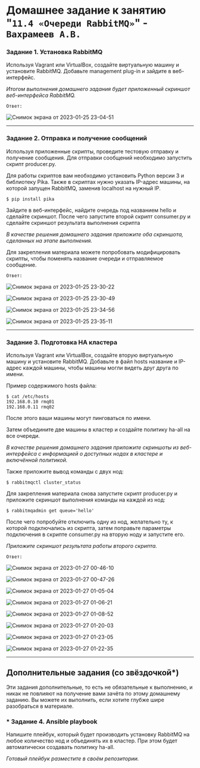 # Домашнее задание к занятию "`11.4 «Очереди RabbitMQ»`" - `Вахрамеев А.В.`

### Задание 1. Установка RabbitMQ

Используя Vagrant или VirtualBox, создайте виртуальную машину и установите RabbitMQ.
Добавьте management plug-in и зайдите в веб-интерфейс.

*Итогом выполнения домашнего задания будет приложенный скриншот веб-интерфейса RabbitMQ.*

`Ответ:`

![Снимок экрана от 2023-01-25 23-04-51](https://user-images.githubusercontent.com/75438030/214940646-850215a8-468d-40cb-a0c2-ce8b3c2f8369.png)


---

### Задание 2. Отправка и получение сообщений

Используя приложенные скрипты, проведите тестовую отправку и получение сообщения.
Для отправки сообщений необходимо запустить скрипт producer.py.

Для работы скриптов вам необходимо установить Python версии 3 и библиотеку Pika.
Также в скриптах нужно указать IP-адрес машины, на которой запущен RabbitMQ, заменив localhost на нужный IP.

```shell script
$ pip install pika
```

Зайдите в веб-интерфейс, найдите очередь под названием hello и сделайте скриншот.
После чего запустите второй скрипт consumer.py и сделайте скриншот результата выполнения скрипта

*В качестве решения домашнего задания приложите оба скриншота, сделанных на этапе выполнения.*

Для закрепления материала можете попробовать модифицировать скрипты, чтобы поменять название очереди и отправляемое сообщение.

`Ответ:`

![Снимок экрана от 2023-01-25 23-30-22](https://user-images.githubusercontent.com/75438030/214940922-b808bd65-40a8-4e77-a9e0-01c5016c631f.png)

![Снимок экрана от 2023-01-25 23-30-49](https://user-images.githubusercontent.com/75438030/214941030-2d872b81-e68c-47f7-8fc6-1c844e31ffe8.png)

![Снимок экрана от 2023-01-25 23-34-56](https://user-images.githubusercontent.com/75438030/214941051-1f3a1527-406a-4cf7-a7d3-6fc104756ab5.png)

![Снимок экрана от 2023-01-25 23-35-11](https://user-images.githubusercontent.com/75438030/214941061-bc40fb85-1425-4f65-8cdd-71c260e1b9f0.png)

---

### Задание 3. Подготовка HA кластера

Используя Vagrant или VirtualBox, создайте вторую виртуальную машину и установите RabbitMQ.
Добавьте в файл hosts название и IP-адрес каждой машины, чтобы машины могли видеть друг друга по имени.

Пример содержимого hosts файла:
```shell script
$ cat /etc/hosts
192.168.0.10 rmq01
192.168.0.11 rmq02
```
После этого ваши машины могут пинговаться по имени.

Затем объедините две машины в кластер и создайте политику ha-all на все очереди.

*В качестве решения домашнего задания приложите скриншоты из веб-интерфейса с информацией о доступных нодах в кластере и включённой политикой.*

Также приложите вывод команды с двух нод:

```shell script
$ rabbitmqctl cluster_status
```

Для закрепления материала снова запустите скрипт producer.py и приложите скриншот выполнения команды на каждой из нод:

```shell script
$ rabbitmqadmin get queue='hello'
```

После чего попробуйте отключить одну из нод, желательно ту, к которой подключались из скрипта, затем поправьте параметры подключения в скрипте consumer.py на вторую ноду и запустите его.

*Приложите скриншот результата работы второго скрипта.*

`Ответ:`

![Снимок экрана от 2023-01-27 00-46-10](https://user-images.githubusercontent.com/75438030/214957828-21fd0cbf-44d2-4507-8de9-bbcb711b0b9f.png)

![Снимок экрана от 2023-01-27 00-47-26](https://user-images.githubusercontent.com/75438030/214957940-8acc4312-0692-47c3-a786-cba72aa32b7d.png)

![Снимок экрана от 2023-01-27 01-05-04](https://user-images.githubusercontent.com/75438030/214961169-89c642b3-3d51-4e45-b6ef-031baca32856.png)

![Снимок экрана от 2023-01-27 01-06-21](https://user-images.githubusercontent.com/75438030/214961339-b6f8476b-cec8-488d-a377-c29657ba0091.png)

![Снимок экрана от 2023-01-27 01-08-52](https://user-images.githubusercontent.com/75438030/214961805-fe486976-c819-48ca-931f-8a39ecf1c4be.png)

![Снимок экрана от 2023-01-27 01-20-03](https://user-images.githubusercontent.com/75438030/214964189-e8a838de-b558-4bf3-b3c5-659dd6a60bc9.png)

![Снимок экрана от 2023-01-27 01-23-05](https://user-images.githubusercontent.com/75438030/214964279-6cb6cbf9-af33-4f01-811f-8c6c21ca99ea.png)

![Снимок экрана от 2023-01-27 01-22-35](https://user-images.githubusercontent.com/75438030/214964296-f564d5f2-5fb2-40ee-8c00-bfb81cc000c9.png)

---


## Дополнительные задания (со звёздочкой*)
Эти задания дополнительные, то есть не обязательные к выполнению, и никак не повлияют на получение вами зачёта по этому домашнему заданию. Вы можете их выполнить, если хотите глубже шире разобраться в материале.

### * Задание 4. Ansible playbook

Напишите плейбук, который будет производить установку RabbitMQ на любое количество нод и объединять их в кластер.
При этом будет автоматически создавать политику ha-all.

*Готовый плейбук разместите в своём репозитории.*

